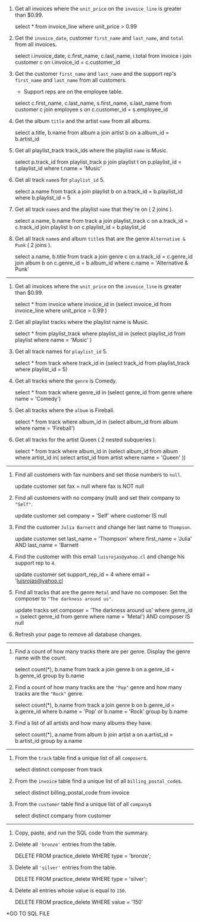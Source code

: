1. Get all invoices where the `unit_price` on the `invoice_line` is greater than $0.99.

    select * from invoice_line where unit_price > 0.99

2. Get the `invoice_date`, customer `first_name` and `last_name`, and `total` from all invoices.

    select i.invoice_date, c.first_name, c.last_name, i.total from invoice i join customer c on i.invoice_id = c.customer_id 

3. Get the customer `first_name` and `last_name` and the support rep's `first_name` and `last_name` from all customers. 
    * Support reps are on the employee table.

    select c.first_name, c.last_name, s.first_name, s.last_name 
    from customer c join employee s 
    on c.customer_id = s.employee_id

4. Get the album `title` and the artist `name` from all albums.

    select a.title, b.name
    from album a join artist b
    on a.album_id = b.artist_id

5. Get all playlist_track track_ids where the playlist `name` is Music.

    select p.track_id 
    from playlist_track p join playlist t
    on p.playlist_id = t.playlist_id 
    where t.name = 'Music'

6. Get all track `name`s for `playlist_id` 5.

    select a.name 
    from track a 
    join playlist b 
    on a.track_id = b.playlist_id 
    where b.playlist_id = 5 

7. Get all track `name`s and the playlist `name` that they're on ( 2 joins ).

    select a.name, b.name 
    from track a 
    join playlist_track c on a.track_id = c.track_id
    join playlist b on c.playlist_id = b.playlist_id

8. Get all track `name`s and album `title`s that are the genre `Alternative & Punk` ( 2 joins ).

    select a.name, b.title
    from track a 
    join genre c on a.track_id = c.genre_id
    join album b on c.genre_id = b.album_id
    where c.name = 'Alternative & Punk'


-----------------------------------------------------------------------------
1. Get all invoices where the `unit_price` on the `invoice_line` is greater than $0.99.

    select *
    from invoice
    where invoice_id in 
    (select invoice_id from invoice_line where unit_price > 0.99 )

2. Get all playlist tracks where the playlist name is Music.

    select *
    from playlist_track
    where playlist_id in
    (select playlist_id from playlist where name = 'Music' )

3. Get all track names for `playlist_id` 5.

    select *
    from track
    where track_id in
    (select track_id from playlist_track where playlist_id = 5)

4. Get all tracks where the `genre` is Comedy.

    select * 
    from track
    where genre_id in
    (select genre_id from genre where name = 'Comedy')

5. Get all tracks where the `album` is Fireball.

    select * 
    from track
    where album_id in
    (select album_id from album where name = 'Fireball')

6. Get all tracks for the artist Queen ( 2 nested subqueries ).

    select *
    from track
    where album_id in
    (select album_id from album where artist_id in(
        select artist_id from artist where name = 'Queen'
     ))

-------------------------------------------------------------------

1. Find all customers with fax numbers and set those numbers to `null`.

    update customer
    set fax = null
    where fax is NOT null

2. Find all customers with no company (null) and set their company to `"Self"`.

    update customer
    set company = 'Self'
    where customer IS null

3. Find the customer `Julia Barnett` and change her last name to `Thompson`.

    update customer
    set last_name = 'Thompson'
    where first_name = 'Julia' AND last_name = 'Barnett

4. Find the customer with this email `luisrojas@yahoo.cl` and change his support rep to `4`.

    update customer 
    set support_rep_id = 4
    where email = 'luisrojas@yahoo.cl

5. Find all tracks that are the genre `Metal` and have no composer. Set the composer to `"The darkness around us"`.

    update tracks 
    set composer = 'The darkness around us'
    where genre_id = (select genre_id from genre where name = 'Metal')
    AND composer IS null

6. Refresh your page to remove all database changes.


-------------------------------------------------------------------


1. Find a count of how many tracks there are per genre. Display the genre name with the count.

    select count(*), b.name
    from track a
    join genre b on a.genre_id = b.genre_id
    group by b.name

2. Find a count of how many tracks are the `"Pop"` genre and how many tracks are the `"Rock"` genre.

    select count(*), b.name
    from track a
    join genre b on b.genre_id = a.genre_id
    where b.name = 'Pop' or b.name = 'Rock'
    group by b.name

3. Find a list of all artists and how many albums they have.

    select count(*), a.name
    from album b
    join artist a on a.artist_id = b.artist_id
    group by a.name


-------------------------------------------------------------------

1. From the `track` table find a unique list of all `composer`s.

    select distinct composer
    from track

2. From the `invoice` table find a unique list of all `billing_postal_code`s.

    select distinct billing_postal_code
    from invoice

3. From the `customer` table find a unique list of all `company`s

    select distinct company 
    from customer

-------------------------------------------------------------------

1. Copy, paste, and run the SQL code from the summary.
2. Delete all `'bronze'` entries from the table.

    DELETE 
    FROM practice_delete 
    WHERE type = 'bronze';

3. Delete all `'silver'` entries from the table.

    DELETE 
    FROM practice_delete 
    WHERE type = 'silver';

4. Delete all entries whose value is equal to `150`.

    DELETE
    FROM practice_delete
    WHERE value = '150'

*GO TO SQL FILE
